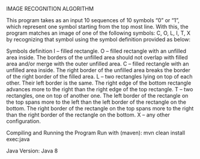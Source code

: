 IMAGE RECOGNITION ALGORITHM

This program takes as an input 10 sequences of 10 symbols “0” or “1”, which represent one symbol starting from the top most line.
With this, the program matches an image of one of the following symbols: C, O, L, I, T, X by recognizing that symbol using the symbol definition provided as below:

Symbols definition
I – filled rectangle.
O – filled rectangle with an unfilled area inside. The borders of the unfilled area should not overlap with filled area and/or merge with the outer unfilled area.
C – filled rectangle with an unfilled area inside. The right border of the unfilled area breaks the border of the right border of the filled area.
L – two rectangles lying on top of each other. Their left border is the same. The right edge of the bottom rectangle advances more to the right than the right edge of the top rectangle.
T – two rectangles, one on top of another one. The left border of the rectangle on the top spans more to the left than the left border of the rectangle on the bottom. The right border of the rectangle on the top spans more to the right than the right border of the rectangle on the bottom.
X – any other configuration.

Compiling and Running the Program
Run with (maven):
mvn clean install exec:java


Java Version:
Java 8

